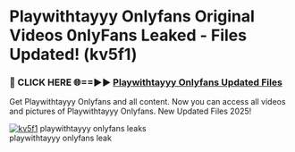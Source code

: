 # Playwithtayyy Onlyfans Original Videos 0nlyFans Leaked - Files Updated! (kv5f1)

<h3>🔴 CLICK HERE 🌐==►► <a href="https://tinyurl.com/2wckxsce" rel="nofollow">Playwithtayyy Onlyfans Updated Files</a></h3>

Get Playwithtayyy Onlyfans and all content. Now you can access all videos and pictures of Playwithtayyy Onlyfans. New Updated Files 2025!

[![kv5f1](https://i.imgur.com/AFduVYN.gif)](https://tinyurl.com/2wckxsce)
playwithtayyy onlyfans leaks<br>
playwithtayyy onlyfans leak